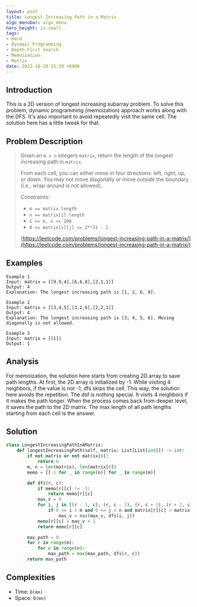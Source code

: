 ```yaml
---
layout: post
title: Longest Increasing Path in a Matrix
algo_menubar: algo_menu
hero_height: is-small
tags:
- Hard
- Dynamic Programming
- Depth-First Search
- Memoization
- Matrix
date: 2022-10-20 15:39 +0900
---
```

## Introduction
This is a 2D version of longest increasing subarray problem.
To solve this problem, dynamic programming (memoization) approach works along with the DFS.
It's also important to avoid repeatedly visit the same cell.
The solution here has a little tweak for that.

## Problem Description
> Given an `m x n` integers `matrix`, return the length of the longest increasing path in `matrix`.
>
> From each cell, you can either move in four directions: left, right, up, or down. You may not move diagonally or
> move outside the boundary (i.e., wrap-around is not allowed).
>
> Constraints:
> - `m == matrix.length`
> - `n == matrix[i].length`
> - `1 <= m, n <= 200`
> - `0 <= matrix[i][j] <= 2**31 - 1`
>
> [https://leetcode.com/problems/longest-increasing-path-in-a-matrix/](https://leetcode.com/problems/longest-increasing-path-in-a-matrix/)

## Examples
```
Example 1
Input: matrix = [[9,9,4],[6,6,8],[2,1,1]]
Output: 4
Explanation: The longest increasing path is [1, 2, 6, 9].
```

```
Example 2
Input: matrix = [[3,4,5],[3,2,6],[2,2,1]]
Output: 4
Explanation: The longest increasing path is [3, 4, 5, 6]. Moving diagonally is not allowed.
```

```
Example 3
Input: matrix = [[1]]
Output: 1
```

## Analysis
For memoization, the solution here starts from creating 2D array to save path lengths.
At first, the 2D array is initialized by -1.
While visiting 4 neighbors, if the value is not -1, dfs skips the cell.
This way, the solution here avoids the repetition.
The dsf is nothing special. It visits 4 neighbors if it makes the path longer.
When the process comes back from deeper level, it saves the path to the 2D matrix.
The max length of all path lengths starting from each cell is the answer.

## Solution
```python
class LongestIncreasingPathInAMatrix:
    def longestIncreasingPath(self, matrix: List[List[int]]) -> int:
        if not matrix or not matrix[0]:
            return 0
        m, n = len(matrix), len(matrix[0])
        memo = [[-1 for _ in range(n)] for _ in range(m)]

        def dfs(r, c):
            if memo[r][c] != -1:
                return memo[r][c]
            max_v = 0
            for i, j in [(r - 1, c), (r, c - 1), (r, c + 1), (r + 1, c)]:
                if 0 <= i < m and 0 <= j < n and matrix[r][c] > matrix[i][j]:
                    max_v = max(max_v, dfs(i, j))
            memo[r][c] = max_v + 1
            return memo[r][c]

        max_path = 0
        for r in range(m):
            for c in range(n):
                max_path = max(max_path, dfs(r, c))
        return max_path
```

## Complexities
- Time: `O(mn)`
- Space: `O(mn)`
